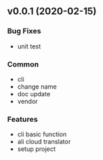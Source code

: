 
<a name="v0.0.1"></a>
## v0.0.1 (2020-02-15)

### Bug Fixes

* unit test

### Common

* cli
* change name
* doc update
* vendor

### Features

* cli basic function
* ali cloud translator
* setup project

